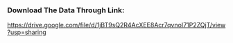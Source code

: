 
### Download The Data Through Link:
https://drive.google.com/file/d/1jBT9sQ2R4AcXEE8Acr7qvnoI71P2ZQjT/view?usp=sharing
